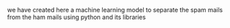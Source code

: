 we have created here a machine learning model to separate the spam mails from the ham mails using python and its libraries
